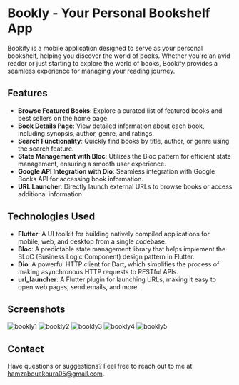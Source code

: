 # Bookly - Your Personal Bookshelf App

Bookify is a mobile application designed to serve as your personal bookshelf, helping you discover the world of books. Whether you're an avid reader or just starting to explore the world of books, Bookify provides a seamless experience for managing your reading journey.


## Features

- **Browse Featured Books**: Explore a curated list of featured books and best sellers on the home page.
- **Book Details Page**: View detailed information about each book, including synopsis, author, genre, and ratings.
- **Search Functionality**: Quickly find books by title, author, or genre using the search feature.
- **State Management with Bloc**: Utilizes the Bloc pattern for efficient state management, ensuring a smooth user experience.
- **Google API Integration with Dio**: Seamless integration with Google Books API for accessing book information.
- **URL Launcher**: Directly launch external URLs to browse books or access additional information.

## Technologies Used

- **Flutter**: A UI toolkit for building natively compiled applications for mobile, web, and desktop from a single codebase.
- **Bloc**: A predictable state management library that helps implement the BLoC (Business Logic Component) design pattern in Flutter.
- **Dio**: A powerful HTTP client for Dart, which simplifies the process of making asynchronous HTTP requests to RESTful APIs.
- **url_launcher**: A Flutter plugin for launching URLs, making it easy to open web pages, send emails, and more.

## Screenshots
![bookly1](https://github.com/hamzabouakoura/bookly_app/assets/103844829/7a0539d1-1b0a-4564-b96c-7aa8efcb9841)
![bookly2](https://github.com/hamzabouakoura/bookly_app/assets/103844829/3c7370c0-a6ab-4e5e-9a63-dc1e5fe77245)
![bookly3](https://github.com/hamzabouakoura/bookly_app/assets/103844829/432d6fd3-be04-425b-ac84-d36d31596894)
![bookly4](https://github.com/hamzabouakoura/bookly_app/assets/103844829/4251484b-12b2-4698-b3c1-5fb7524f111c)
![bookly5](https://github.com/hamzabouakoura/bookly_app/assets/103844829/79ca8101-fc18-4af3-b7b7-ecd5567dc674)





## Contact

Have questions or suggestions? Feel free to reach out to me at [hamzabouakoura05@gmail.com](mailto:hamzabouakoura05@gmail.com).

